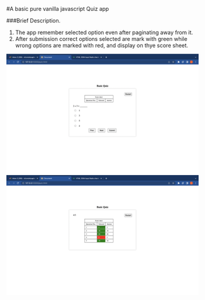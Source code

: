 #A basic pure vanilla javascript Quiz app

###Brief Description.

1.  The app remember selected option even after paginating away from it.
2.  After submission correct options selected are mark with green while wrong options are marked with red, and display on thye score sheet.

<img src='./img1.png'>
<img src='./img2.png'>

